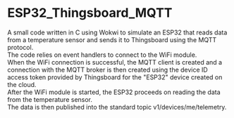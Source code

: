 # ESP32_Thingsboard_MQTT
A small code written in C using Wokwi to simulate an ESP32 that reads data from a temperature sensor and sends it to Thingsboard using the MQTT protocol.  
The code relies on event handlers to connect to the WiFi module.   
When the WiFi connection is successful, the MQTT client is created and a connection with the MQTT broker is then created using the device ID access token provided by Thingsboard for the "ESP32" device created on the cloud.  
After the WiFi module is started, the ESP32 proceeds on reading the data from the temperature sensor.  
The data is then published into the standard topic v1/devices/me/telemetry.  

